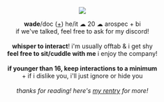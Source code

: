 <p align="center">
<img src="https://i.imgur.com/hViKlY8.png">
</p>
<p align="center">
  <b>wade</b>/doc (<a href="https://pronouns.cc/@aziraphale">+</a>) he/it ☁ 20 ☁ arospec + bi
  <br>if we've talked, feel free to ask for my discord!
  <br><br>
<b>whisper to interact</b>! i'm usually offtab & i get shy
<br><b>feel free to sit/cuddle with me</b> i enjoy the company!
<br><br><b>if younger than 16, keep interactions to a minimum</b>
<br>+ if i dislike you, i'll just ignore or hide you
<br><br><i>thanks for reading! here's <a href="https://rentry.co/-yaoi">my rentry</a> for more!</i>
</p>
